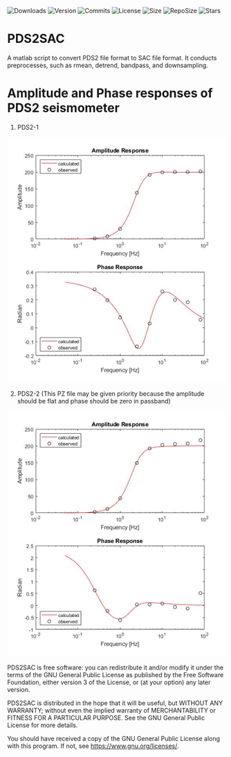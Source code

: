 ![Downloads](https://img.shields.io/github/downloads/YoushanLiu/PDS2SAC/total)
![Version](https://img.shields.io/github/v/release/YoushanLiu/PDS2SAC)
![Commits](https://img.shields.io/github/commit-activity/m/YoushanLiu/PDS2SAC)
![License](https://img.shields.io/github/license/YoushanLiu/PDS2SAC)
![Size](https://img.shields.io/github/languages/code-size/YoushanLiu/PDS2SAC)
![RepoSize](https://img.shields.io/github/repo-size/YoushanLiu/PDS2SAC)
![Stars](https://img.shields.io/github/stars/YoushanLiu/PDS2SAC)
# PDS2SAC
A matlab script to convert PDS2 file format to SAC file format.
It conducts preprocesses, such as rmean, detrend, bandpass, and downsampling.

# Amplitude and Phase responses of PDS2 seismometer

1. PDS2-1

![Image_text](https://github.com/YoushanLiu/PDS2SAC/blob/main/images/PDS2-1.jpg)

2. PDS2-2 (This PZ file may be given priority because the amplitude should be flat and phase should be zero in passband)

![Image text](https://github.com/YoushanLiu/PDS2SAC/blob/main/images/PDS2-2.jpg)


PDS2SAC is free software: you can redistribute it and/or modify it under the terms of the GNU General Public License as published by the Free Software Foundation, either version 3 of the License, or (at your option) any later version.

PDS2SAC is distributed in the hope that it will be useful, but WITHOUT ANY WARRANTY; without even the implied warranty of MERCHANTABILITY or FITNESS FOR A PARTICULAR PURPOSE. See the GNU General Public License for more details.

You should have received a copy of the GNU General Public License along with this program. If not, see https://www.gnu.org/licenses/.

